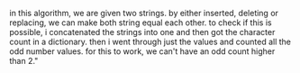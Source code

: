 in this algorithm, we are given two strings.  by either inserted, deleting or replacing, we can make both string equal each other.  to check if this is possible, i concatenated the strings into one and then got the character count in a dictionary.  then i went through just the values and counted all the odd number values.  for this to work, we can't have an odd count higher than 2."
